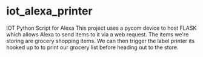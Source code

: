# iot_alexa_printer
IOT Python Script for Alexa
This project uses a pycom device to host FLASK which allows Alexa to send items to it via a web request. The items we're storing are grocery shopping items. We can then trigger the label printer its hooked up to to print our grocery list before heading out to the store. 
